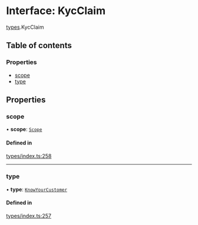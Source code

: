 # Interface: KycClaim

[types](../wiki/types).KycClaim

## Table of contents

### Properties

- [scope](../wiki/types.KycClaim#scope)
- [type](../wiki/types.KycClaim#type)

## Properties

### scope

• **scope**: [`Scope`](../wiki/types.Scope)

#### Defined in

[types/index.ts:258](https://github.com/PolymathNetwork/polymesh-sdk/blob/c6fe1be3/src/types/index.ts#L258)

___

### type

• **type**: [`KnowYourCustomer`](../wiki/types.ClaimType#knowyourcustomer)

#### Defined in

[types/index.ts:257](https://github.com/PolymathNetwork/polymesh-sdk/blob/c6fe1be3/src/types/index.ts#L257)
